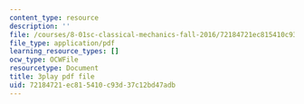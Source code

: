 ```yaml
---
content_type: resource
description: ''
file: /courses/8-01sc-classical-mechanics-fall-2016/72184721ec815410c93d37c12bd47adb_D2lW7o32fzk.pdf
file_type: application/pdf
learning_resource_types: []
ocw_type: OCWFile
resourcetype: Document
title: 3play pdf file
uid: 72184721-ec81-5410-c93d-37c12bd47adb
---
```

